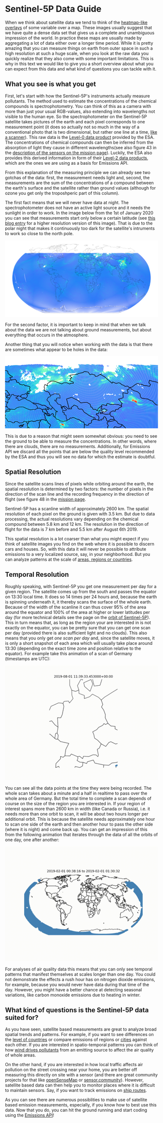 
# Sentinel-5P Data Guide

When we think about satellite data we tend to think of the [heatmap-like overlays](https://www.esa.int/Applications/Observing_the_Earth/Copernicus/Sentinel-5P/Nitrogen_dioxide_pollution_mapped) of some variable over a map.
These images usually suggest that we have quite a dense data set that gives us a complete and unambiguous impression of the world.
In practice these maps are usually made by aggregating a lot of data either over a longer time period.
While it is pretty amazing that you can measure things on earth from outer space in such a high resolution at such a huge scale,
when you look at the raw data you quickly realize that they also come with some important limitations.
This is why in this text we would like to give you a short overview about what you can expect from this data and what kind of questions you can tackle with it.

## What you see is what you get

First, let's start with how the Sentinel-5P's instruments actually measure pollutants.
The method used to estimate the concentrations of the chemical compounds is spectrophotometry.
You can think of this as a camera with more than just your usual RGB-values, also extending into wavelengths not visible to the human eye.
So the spectrophotometer on the Sentinel-5P satellite takes pictures of the earth and each pixel corresponds to one measurement point
(it does so actually not so much in the way of a conventional photo that is two dimensional, but rather one line at a time, [like a scanner](https://youtu.be/vQS7Ldc7Q_Q)).
This raw data is the [Level-0 data product](https://sentinel.esa.int/web/sentinel/missions/sentinel-5p/data-products) provided by the ESA.
The concentrations of chemical compounds can then be inferred from the absorption of light they cause in different wavelengths(see also figure 43 in the [description of the sensors on the mission page](https://directory.eoportal.org/web/eoportal/satellite-missions/c-missions/copernicus-sentinel-5p#sensors)).
Luckily, the ESA also provides this derived information in form of their [Level-2 data products](https://sentinel.esa.int/web/sentinel/technical-guides/sentinel-5p/products-algorithms),
which are the ones we are using as a basis for Emissions API.

From this explanation of the measuring principle we can already see two gotchas of the data:
first, the measurement needs light and, second, the measurements are the sum of the concentrations of a compound between the earth's surface and the satellite rather than ground values
(although for ozone you get only the troposhperic part of this column).

The first fact means that we will never have data at night.
The spectrophotometer does not have an active light source and it needs the sunlight in order to work. In the image below from the 1st of January 2020 you can see that measurements start only below a certain latitude (see [this blog entry](https://blog.haardiek.org/plotting-sentinel-5p-data) for a higher resolution version of this image).
That is due to the polar night that makes it continuously too dark for the satellite's intruments to work so close to the north pole.

![polar night](/assets/img/polar_night.png)

For the second factor, it is important to keep in mind that when we talk about the data we are not talking about ground measurements, but about everything that occurs in the atmosphere.

Another thing that you will notice when working with the data is that there are sometimes what appear to be holes in the data:

![cloudy](/assets/img/cloudy.png)

This is due to a reason that might seem somewhat obvious:
you need to see the ground to be able to measure the concentrations.
In other words, where there are clouds, there are no measurements.
Additionally, for Emissions API we discard all the points that are below the quality level recommended by the ESA and thus you will see no data for which the estimate is doubtful.

## Spatial Resolution

Since the satellite scans lines of pixels while orbiting around the earth, the spatial resolution is determined by two factors:
the number of pixels in the direction of the scan line and the recording frequency in the direction of flight
(see figure 48 in the [mission page](https://directory.eoportal.org/web/eoportal/satellite-missions/c-missions/copernicus-sentinel-5p).

Sentinel-5P has a scanline width of approximately 2600 km.
The spatial resolution of each pixel on the ground is given with 3.5 km.
But due to data processing, the actual resolutions vary depending on the chemical compound between 5.8 km and 12 km.
The resolution in the direction of flight for the data is 7 km before and 5.5 km after August 6th 2019.

This spatial resolution is a lot coarser than what you might expect if you think of satellite images you find on the web where it is possible to discern cars and houses.
So, with this data it will never be possible to attribute emissions to a very localized source, say, in your neighborhood.
But you can analyze patterns at the scale of [areas, regions or countries](https://www.esa.int/ESA_Multimedia/Images/2019/03/Nitrogen_dioxide_over_Europe).

## Temporal Resolution

Roughly speaking, with Sentinel-5P you get one measurement per day for a given region.
The satellite comes up from the south and passes the equator on 13:30 local time.
It does so 14 times per 24 hours and, because the earth is spinning underneath it, it thereby scans the surface of the whole earth.
Because of the width of the scanline it can thus cover 95% of the area around the equator and 100% of the area at higher or lower latitudes per day
(for more technical details see the page on the [orbit of Sentinel-5P](https://sentinels.copernicus.eu/web/sentinel/missions/sentinel-5p/orbit)).
This in turn means that, as long as the region your are interested in is not exactly on the equator, you can be pretty sure that you can get one scan per day (provided there is also sufficient light and no clouds).
This also means that you only get _one scan per day_ and, since the satellite moves, it is only a short snapshot of each area which will usually take place around 13:30 (depending on the exact time zone and position relative to the equator).
For example take this animation of a scan of Germany (timestamps are UTC):

![flyover](/assets/img/de-20190801.gif)

You can see all the data points at the time they were being recorded.
The whole scan takes about a minute and a half in realtime to pass over the whole area of Germany.
But the total time to complete a scan depends of course on the size of the region you are interested in.
If your region of interest spans more than 2600 km in width (like Canada or Russia), i.e. it needs more than one orbit to scan, it will be about two hours longer per additional orbit.
This is because the satellite needs approximately one hour to scan one side of the earth and then another hour to pass the other side (where it is night) and come back up.
You can get an impression of this from the following animation that iterates through the data of all the orbits of one day, one after another:

![polar night](/assets/img/world_201902_01-02.gif)

For analyses of air quality data this means that you can only see temporal patterns that manifest themselves at scales longer than one day.
You could not demonstrate the effects a rush hour has on nitrogen dioxide emissions, for example, because you would never have data during that time of the day.
However, you might have a better chance at detecting seasonal variations, like carbon monoxide emissions due to heating in winter.

## What kind of questions is the Sentinel-5P data suited for?

As you have seen, satellite based measurements are great to analyze broad spatial trends and patterns.
For example,
if you want to see differences on the [level of countries](https://emissions-api.org/examples/chart.js)
or compare emissions of regions or [cities](https://emissions-api.org/examples/highscore) against each other.
If you are interested in spatio-temporal patterns you can think of how [wind drives pollutants](https://youtu.be/CqNhaan26t8) from an emitting source to affect the air quality of whole areas.

On the other hand, if you are interested in how local traffic affects air pollution on the street crossing near your home,
you are better off measuring this directly on site with a sensor (and there are great community projects for that like [openSenseMap](https://opensensemap.org) or [sensor.community](https://sensor.community)).
However, satellite based data can then help you to monitor places where it is difficult to maintain sensors.
Say, if you want to track emissions on [ship routes](https://www.esa.int/ESA_Multimedia/Images/2018/07/Nitrogen_dioxide_from_Sentinel-5P).

As you can see there are numerous possiblities to make use of satellite based emission measurements, especially, if you know how to best use this data.
Now that you do, you can hit the ground running and start coding using the [Emissions API](https://api.emissions-api.org/ui/)!
